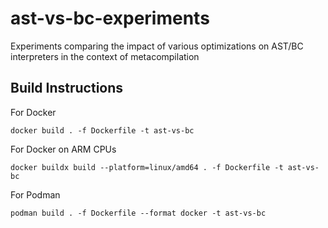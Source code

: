 # ast-vs-bc-experiments
Experiments comparing the impact of various optimizations on AST/BC interpreters in the context of metacompilation



## Build Instructions


For Docker

```
docker build . -f Dockerfile -t ast-vs-bc
```

For Docker on ARM CPUs

```
docker buildx build --platform=linux/amd64 . -f Dockerfile -t ast-vs-bc
```

For Podman

```
podman build . -f Dockerfile --format docker -t ast-vs-bc
```

